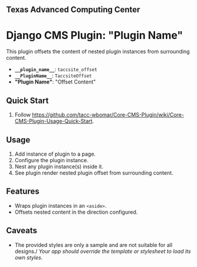 ## Texas Advanced Computing Center
# Django CMS Plugin: "Plugin Name"

This plugin offsets the content of nested plugin instances from surrounding content.

- __`__plugin_name__`__: `taccsite_offset`
- __`__PluginName__`__: `TaccsiteOffset`
- __"Plugin Name"__: "Offset Content"

## Quick Start

1. Follow https://github.com/tacc-wbomar/Core-CMS-Plugin/wiki/Core-CMS-Plugin-Usage-Quick-Start.

## Usage

1. Add instance of plugin to a page.
1. Configure the plugin instance.
1. Nest any plugin instance(s) inside it.
1. See plugin render nested plugin offset from surrounding content.

## Features

- Wraps plugin instances in an `<aside>`.
- Offsets nested content in the direction configured.

## Caveats

- The provided styles are only a sample and are not suitable for all designs./
  _Your app should override the template or stylesheet to load its own styles._
